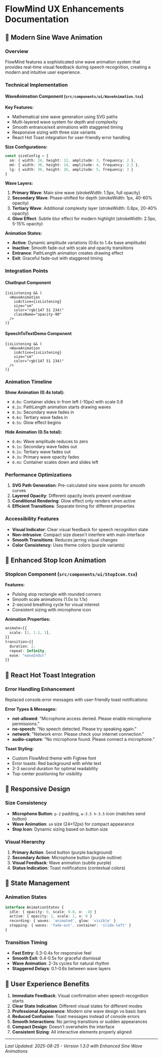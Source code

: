 # FlowMind UX Enhancements Documentation

## 🎨 **Modern Sine Wave Animation**

### **Overview**
FlowMind features a sophisticated sine wave animation system that provides real-time visual feedback during speech recognition, creating a modern and intuitive user experience.

### **Technical Implementation**

#### **WaveAnimation Component (`src/components/ui/WaveAnimation.tsx`)**

**Key Features:**
- Mathematical sine wave generation using SVG paths
- Multi-layered wave system for depth and complexity
- Smooth entrance/exit animations with staggered timing
- Responsive sizing with three size variants
- React Hot Toast integration for user-friendly error handling

**Size Configurations:**
```typescript
const sizeConfig = {
  sm: { width: 24, height: 12, amplitude: 3, frequency: 2 },
  md: { width: 30, height: 14, amplitude: 4, frequency: 2.5 },
  lg: { width: 36, height: 16, amplitude: 5, frequency: 3 }
}
```

**Wave Layers:**
1. **Primary Wave**: Main sine wave (strokeWidth: 1.5px, full opacity)
2. **Secondary Wave**: Phase-shifted for depth (strokeWidth: 1px, 40-60% opacity)
3. **Tertiary Wave**: Additional complexity layer (strokeWidth: 0.8px, 20-40% opacity)
4. **Glow Effect**: Subtle blur effect for modern highlight (strokeWidth: 2.5px, 5-15% opacity)

**Animation States:**
- **Active**: Dynamic amplitude variations (0.6x to 1.4x base amplitude)
- **Inactive**: Smooth fade-out with scale and opacity transitions
- **Entrance**: PathLength animation creates drawing effect
- **Exit**: Graceful fade-out with staggered timing

### **Integration Points**

#### **ChatInput Component**
```tsx
{isListening && (
  <WaveAnimation 
    isActive={isListening} 
    size="sm" 
    color="rgb(147 51 234)" 
    className="opacity-90"
  />
)}
```

#### **SpeechToTextDemo Component**
```tsx
{isListening && (
  <WaveAnimation 
    isActive={isListening} 
    size="sm" 
    color="rgb(147 51 234)"
  />
)}
```

### **Animation Timeline**

**Show Animation (0.4s total):**
- `0.0s`: Container slides in from left (-10px) with scale 0.8
- `0.2s`: PathLength animation starts drawing waves
- `0.3s`: Secondary wave fades in
- `0.6s`: Tertiary wave fades in
- `0.5s`: Glow effect begins

**Hide Animation (0.5s total):**
- `0.0s`: Wave amplitude reduces to zero
- `0.1s`: Secondary wave fades out
- `0.2s`: Tertiary wave fades out
- `0.3s`: Primary wave opacity fades
- `0.4s`: Container scales down and slides left

### **Performance Optimizations**

1. **SVG Path Generation**: Pre-calculated sine wave points for smooth curves
2. **Layered Opacity**: Different opacity levels prevent overdraw
3. **Conditional Rendering**: Glow effect only renders when active
4. **Efficient Transitions**: Separate timing for different properties

### **Accessibility Features**

- **Visual Indicator**: Clear visual feedback for speech recognition state
- **Non-intrusive**: Compact size doesn't interfere with main interface
- **Smooth Transitions**: Reduces jarring visual changes
- **Color Consistency**: Uses theme colors (purple variants)

## 🔴 **Enhanced Stop Icon Animation**

### **StopIcon Component (`src/components/ui/StopIcon.tsx`)**

**Features:**
- Pulsing stop rectangle with rounded corners
- Smooth scale animations (1.0x to 1.1x)
- 2-second breathing cycle for visual interest
- Consistent sizing with microphone icon

**Animation Properties:**
```typescript
animate={{
  scale: [1, 1.1, 1],
}}
transition={{
  duration: 2,
  repeat: Infinity,
  ease: "easeInOut"
}}
```

## 🚨 **React Hot Toast Integration**

### **Error Handling Enhancement**
Replaced console.error messages with user-friendly toast notifications:

**Error Types & Messages:**
- **not-allowed**: "Microphone access denied. Please enable microphone permissions."
- **no-speech**: "No speech detected. Please try speaking again."
- **network**: "Network error. Please check your internet connection."
- **audio-capture**: "No microphone found. Please connect a microphone."

**Toast Styling:**
- Custom FlowMind theme with Figtree font
- Error toasts: Red background with white text
- 2-3 second duration for optimal readability
- Top-center positioning for visibility

## 📱 **Responsive Design**

### **Size Consistency**
- **Microphone Button**: `p-2` padding, `w-3.5 h-3.5` icon (matches send button)
- **Wave Animation**: `sm` size (24×12px) for compact appearance
- **Stop Icon**: Dynamic sizing based on button size

### **Visual Hierarchy**
1. **Primary Action**: Send button (purple background)
2. **Secondary Action**: Microphone button (purple outline)
3. **Visual Feedback**: Wave animation (subtle purple)
4. **Status Indication**: Toast notifications (contextual colors)

## 🔄 **State Management**

### **Animation States**
```typescript
interface AnimationStates {
  idle: { opacity: 0, scale: 0.8, x: -10 }
  active: { opacity: 1, scale: 1, x: 0 }
  recording: { waves: 'animated', glow: 'visible' }
  stopping: { waves: 'fade-out', container: 'slide-left' }
}
```

### **Transition Timing**
- **Fast Entry**: 0.3-0.4s for responsive feel
- **Smooth Exit**: 0.4-0.5s for graceful dismissal
- **Wave Animation**: 2-3s cycles for natural rhythm
- **Staggered Delays**: 0.1-0.6s between wave layers

## 🎯 **User Experience Benefits**

1. **Immediate Feedback**: Visual confirmation when speech recognition starts
2. **Clear State Indication**: Different visual states for different modes
3. **Professional Appearance**: Modern sine wave design vs basic bars
4. **Reduced Confusion**: Toast messages instead of console errors
5. **Smooth Interactions**: No jarring transitions or sudden appearances
6. **Compact Design**: Doesn't overwhelm the interface
7. **Consistent Sizing**: All interactive elements properly aligned

---

*Last Updated: 2025-08-25 - Version 1.3.0 with Enhanced Sine Wave Animations*